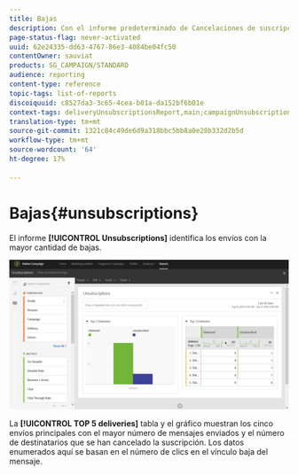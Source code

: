 ```yaml
---
title: Bajas
description: Con el informe predeterminado de Cancelaciones de suscripciones, conozca cuántas veces los clientes cancelaron la suscripción a sus envíos.
page-status-flag: never-activated
uuid: 62e24335-dd63-4767-86e3-4084be04fc50
contentOwner: sauviat
products: SG_CAMPAIGN/STANDARD
audience: reporting
content-type: reference
topic-tags: list-of-reports
discoiquuid: c8527da3-3c65-4cea-b01a-da152bf6b01e
context-tags: deliveryUnsubscriptionsReport,main;campaignUnsubscriptionsReport,main;programUnsubscriptionsReport,main
translation-type: tm+mt
source-git-commit: 1321c84c49de6d9a318bbc5bb8a0e28b332d2b5d
workflow-type: tm+mt
source-wordcount: '64'
ht-degree: 17%

---
```



# Bajas{#unsubscriptions}

El informe **[!UICONTROL Unsubscriptions]** identifica los envíos con la mayor cantidad de bajas.

![](assets/delivery_reports_unsub.png)

La **[!UICONTROL TOP 5 deliveries]** tabla y el gráfico muestran los cinco envíos principales con el mayor número de mensajes enviados y el número de destinatarios que se han cancelado la suscripción. Los datos enumerados aquí se basan en el número de clics en el vínculo baja del mensaje.
